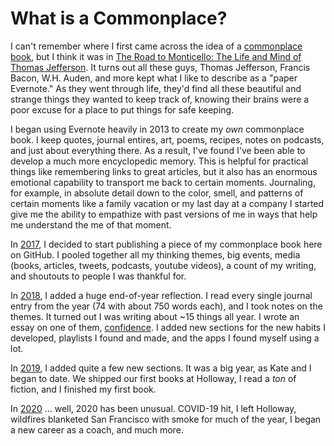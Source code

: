 # What is a Commonplace?

I can't remember where I first came across the idea of a [commonplace book](https://en.wikipedia.org/wiki/Commonplace_book), but I think it was in [The Road to Monticello: The Life and Mind of Thomas Jefferson](https://www.amazon.com/Road-Monticello-Life-Thomas-Jefferson/dp/019989583X). It turns out all these guys, Thomas Jefferson, Francis Bacon, W.H. Auden, and more kept what I like to describe as a "paper Evernote." As they went through life, they'd find all these beautiful and strange things they wanted to keep track of, knowing their brains were a poor excuse for a place to put things for safe keeping. 

I began using Evernote heavily in 2013 to create my *own* commonplace book. I keep quotes, journal entires, art, poems, recipes, notes on podcasts, and just about everything there. As a result, I've found I've been able to develop a much more encyclopedic memory. This is helpful for practical things like remembering links to great articles, but it also has an enormous emotional capability to transport me back to certain moments. Journaling, for example, in absolute detail down to the color, smell, and patterns of certain moments like a family vacation or my last day at a company I started give me the ability to empathize with past versions of me in ways that help me understand the me of that moment. 

In [2017](https://github.com/AndySparks/captains-log/blob/master/commonplace/2017.md), I decided to start publishing a piece of my commonplace book here on GitHub. I pooled together all my thinking themes, big events, media (books, articles, tweets, podcasts, youtube videos), a count of my writing, and shoutouts to people I was thankful for. 

In [2018](https://github.com/AndySparks/captains-log/blob/master/commonplace/2018.md), I added a huge end-of-year reflection. I read every single journal entry from the year (74 with about 750 words each), and I took notes on the themes. It turned out I was writing about ~15 things all year. I wrote an essay on one of them, [confidence](https://github.com/AndySparks/captains-log/blob/master/essays/2019/confidence.md). I added new sections for the new habits I developed, playlists I found and made, and the apps I found myself using a lot. 

In [2019](https://github.com/AndySparks/captains-log/blob/master/commonplace/2019.md), I added quite a few new sections. It was a big year, as Kate and I began to date. We shipped our first books at Holloway, I read a _ton_ of fiction, and I finished my first book. 

In [2020](https://github.com/AndySparks/captains-log/blob/master/commonplace/2020.md) … well, 2020 has been unusual. COVID-19 hit, I left Holloway, wildfires blanketed San Francisco with smoke for much of the year, I began a new career as a coach, and much more.
